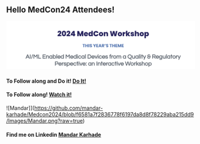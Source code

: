 ## Hello MedCon24 Attendees!

![MedCon-24](https://github.com/mandar-karhade/Medcon2024/blob/f6581a7f2836778f6197da8d8f78229aba215dd9/Images/MedCon24.png?raw=true)

#### To Follow along and Do it!  [Do It!](https://colab.research.google.com/drive/1FJhQ8FfjuNDvJ-sOiFd4sqPgfMM8SnCP?usp=sharing)

#### To Follow along! [Watch it!](https://colab.research.google.com/drive/1Cpkdl9Hm7vqrJKbirAGqLCPDR1B-o-cB?usp=sharing)

![Mandar]](https://github.com/mandar-karhade/Medcon2024/blob/f6581a7f2836778f6197da8d8f78229aba215dd9/Images/Mandar.png?raw=true)
#### Find me on Linkedin [Mandar Karhade](https://www.linkedin.com/in/mandarkarhade/)